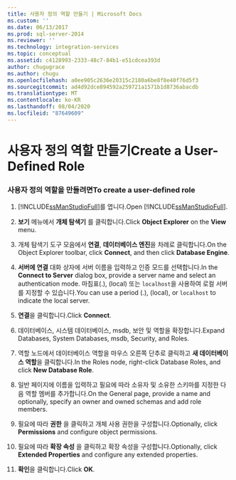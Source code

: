 ```yaml
---
title: 사용자 정의 역할 만들기 | Microsoft Docs
ms.custom: ''
ms.date: 06/13/2017
ms.prod: sql-server-2014
ms.reviewer: ''
ms.technology: integration-services
ms.topic: conceptual
ms.assetid: c4128993-2333-48c7-84b1-e51cdcea393d
author: chugugrace
ms.author: chugu
ms.openlocfilehash: a0ee905c2636e20315c2180a6be8f8e40f76d5f3
ms.sourcegitcommit: ad4d92dce894592a259721a1571b1d8736abacdb
ms.translationtype: MT
ms.contentlocale: ko-KR
ms.lasthandoff: 08/04/2020
ms.locfileid: "87649609"
---
```

# <a name="create-a-user-defined-role"></a><span data-ttu-id="4a930-102">사용자 정의 역할 만들기</span><span class="sxs-lookup"><span data-stu-id="4a930-102">Create a User-Defined Role</span></span>
    
### <a name="to-create-a-user-defined-role"></a><span data-ttu-id="4a930-103">사용자 정의 역할을 만들려면</span><span class="sxs-lookup"><span data-stu-id="4a930-103">To create a user-defined role</span></span>  
  
1.  <span data-ttu-id="4a930-104">[!INCLUDE[ssManStudioFull](../includes/ssmanstudiofull-md.md)]를 엽니다.</span><span class="sxs-lookup"><span data-stu-id="4a930-104">Open [!INCLUDE[ssManStudioFull](../includes/ssmanstudiofull-md.md)].</span></span>  
  
2.  <span data-ttu-id="4a930-105">**보기** 메뉴에서 **개체 탐색기** 를 클릭합니다.</span><span class="sxs-lookup"><span data-stu-id="4a930-105">Click **Object Explorer** on the **View** menu.</span></span>  
  
3.  <span data-ttu-id="4a930-106">개체 탐색기 도구 모음에서 **연결**, **데이터베이스 엔진**을 차례로 클릭합니다.</span><span class="sxs-lookup"><span data-stu-id="4a930-106">On the Object Explorer toolbar, click **Connect**, and then click **Database Engine**.</span></span>  
  
4.  <span data-ttu-id="4a930-107">**서버에 연결** 대화 상자에 서버 이름을 입력하고 인증 모드를 선택합니다.</span><span class="sxs-lookup"><span data-stu-id="4a930-107">In the **Connect to Server** dialog box, provide a server name and select an authentication mode.</span></span> <span data-ttu-id="4a930-108">마침표(.), (local) 또는 `localhost`을 사용하여 로컬 서버를 지정할 수 있습니다.</span><span class="sxs-lookup"><span data-stu-id="4a930-108">You can use a period (.), (local), or `localhost` to indicate the local server.</span></span>  
  
5.  <span data-ttu-id="4a930-109">**연결**을 클릭합니다.</span><span class="sxs-lookup"><span data-stu-id="4a930-109">Click **Connect**.</span></span>  
  
6.  <span data-ttu-id="4a930-110">데이터베이스, 시스템 데이터베이스, msdb, 보안 및 역할을 확장합니다.</span><span class="sxs-lookup"><span data-stu-id="4a930-110">Expand Databases, System Databases, msdb, Security, and Roles.</span></span>  
  
7.  <span data-ttu-id="4a930-111">역할 노드에서 데이터베이스 역할을 마우스 오른쪽 단추로 클릭하고 **새 데이터베이스 역할**을 클릭합니다.</span><span class="sxs-lookup"><span data-stu-id="4a930-111">In the Roles node, right-click Database Roles, and click **New Database Role**.</span></span>  
  
8.  <span data-ttu-id="4a930-112">일반 페이지에 이름을 입력하고 필요에 따라 소유자 및 소유한 스키마를 지정한 다음 역할 멤버를 추가합니다.</span><span class="sxs-lookup"><span data-stu-id="4a930-112">On the General page, provide a name and optionally, specify an owner and owned schemas and add role members.</span></span>  
  
9. <span data-ttu-id="4a930-113">필요에 따라 **권한** 을 클릭하고 개체 사용 권한을 구성합니다.</span><span class="sxs-lookup"><span data-stu-id="4a930-113">Optionally, click **Permissions** and configure object permissions.</span></span>  
  
10. <span data-ttu-id="4a930-114">필요에 따라 **확장 속성** 을 클릭하고 확장 속성을 구성합니다.</span><span class="sxs-lookup"><span data-stu-id="4a930-114">Optionally, click **Extended Properties** and configure any extended properties.</span></span>  
  
11. <span data-ttu-id="4a930-115">**확인**을 클릭합니다.</span><span class="sxs-lookup"><span data-stu-id="4a930-115">Click **OK**.</span></span>  
  
  
